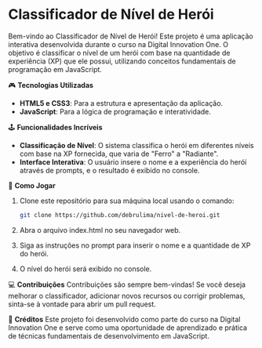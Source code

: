 # Classificador de Nível de Herói

Bem-vindo ao Classificador de Nível de Herói! Este projeto é uma aplicação interativa desenvolvida durante o curso na Digital Innovation One. O objetivo é classificar o nível de um herói com base na quantidade de experiência (XP) que ele possui, utilizando conceitos fundamentais de programação em JavaScript.

🎮 **Tecnologias Utilizadas**
- **HTML5 e CSS3**: Para a estrutura e apresentação da aplicação.
- **JavaScript**: Para a lógica de programação e interatividade.
  
🕹️ **Funcionalidades Incríveis**
- **Classificação de Nível**: O sistema classifica o herói em diferentes níveis com base na XP fornecida, que varia de "Ferro" a "Radiante".
- **Interface Interativa**: O usuário insere o nome e a experiência do herói através de prompts, e o resultado é exibido no console.

🚀 **Como Jogar**
1. Clone este repositório para sua máquina local usando o comando:
   ```bash
   git clone https://github.com/debrulima/nivel-de-heroi.git

2. Abra o arquivo index.html no seu navegador web.

3. Siga as instruções no prompt para inserir o nome e a quantidade de XP do herói.

4. O nível do herói será exibido no console.

💻 **Contribuições** 
Contribuições são sempre bem-vindas! Se você deseja melhorar o classificador, adicionar novos recursos ou corrigir problemas, sinta-se à vontade para abrir um pull request.

👏 **Créditos**
Este projeto foi desenvolvido como parte do curso na Digital Innovation One e serve como uma oportunidade de aprendizado e prática de técnicas fundamentais de desenvolvimento em JavaScript.